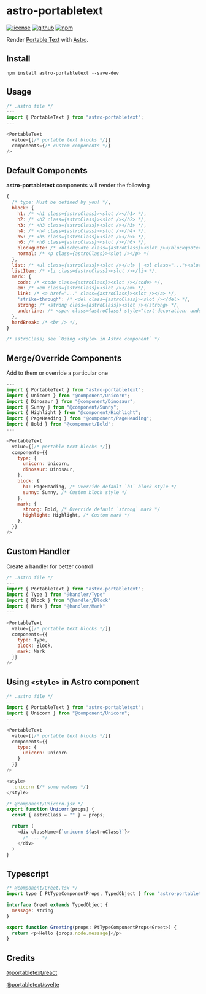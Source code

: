 # astro-portabletext

[![license](https://badgen.net/badge/license/ISC/green)](https://opensource.org/licenses/ISC)
[![github](https://badgen.net/github/release/theisel/astro-portabletext)](https://github.com/theisel/astro-portabletext)
[![npm](https://badgen.net/npm/v/astro-portabletext)](https://www.npmjs.com/package/astro-portabletext)

Render [Portable Text](https://portabletext.org/) with [Astro](https://astro.build/).

## Install
```
npm install astro-portabletext --save-dev
```

## Usage
```js
/* .astro file */
---
import { PortableText } from "astro-portabletext";
---

<PortableText 
  value={[/* portable text blocks */]} 
  components={/* custom components */}
/>
```

## Default Components
**astro-portabletext** components will render the following
```js
{
  /* type: Must be defined by you! */,
  block: {
    h1: /* <h1 class={astroClass}><slot /></h1> */,
    h2: /* <h2 class={astroClass}><slot /></h2> */,
    h3: /* <h3 class={astroClass}><slot /></h3> */,
    h4: /* <h4 class={astroClass}><slot /></h4> */,
    h5: /* <h5 class={astroClass}><slot /></h5> */,
    h6: /* <h6 class={astroClass}><slot /></h6> */,
    blockquote: /* <blockquote class={astroClass}><slot /></blockquote> */,
    normal: /* <p class={astroClass}><slot /></p> */
  },
  list: /* <ul class={astroClass}><slot /></ul> | <ol class="..."><slot /></ol>*/,
  listItem: /* <li class={astroClass}><slot /></li> */,
  mark: {
    code: /* <code class={astroClass}><slot /></code> */,
    em: /* <em class={astroClass}><slot /></em> */,
    link: /* <a href="..." class={astroClass}><slot /></a> */,
    'strike-through': /* <del class={astroClass}><slot /></del> */,
    strong: /* <strong class={astroClass}><slot /></strong> */,
    underline: /* <span class={astroClass} style="text-decoration: underline;"><slot /></span> */
  },
  hardBreak: /* <br /> */,
}

/* astroClass; see `Using <style> in Astro component` */
```

## Merge/Override Components

Add to them or override a particular one
```js
---
import { PortableText } from "astro-portabletext";
import { Unicorn } from "@component/Unicorn";
import { Dinosaur } from "@component/Dinosaur";
import { Sunny } from "@component/Sunny";
import { Highlight } from "@component/Highlight";
import { PageHeading } from "@component/PageHeading";
import { Bold } from "@component/Bold";
---

<PortableText 
  value={[/* portable text blocks */]}
  components={{
    type: {
      unicorn: Unicorn,
      dinosaur: Dinosaur,
    },
    block: {
      h1: PageHeading, /* Override default `h1` block style */
      sunny: Sunny, /* Custom block style */
    },
    mark: {
      strong: Bold, /* Override default `strong` mark */
      highlight: Highlight, /* Custom mark */
    },
  }}
/>
```

## Custom Handler

Create a handler for better control
```js
/* .astro file */
---
import { PortableText } from "astro-portabletext";
import { Type } from "@handler/Type"
import { Block } from "@handler/Block"
import { Mark } from "@handler/Mark"
---

<PortableText 
  value={[/* portable text blocks */]}
  components={{
    type: Type,
    block: Block,
    mark: Mark
  }}
/>
```

## Using `<style>` in Astro component
```js
/* .astro file */
---
import { PortableText } from "astro-portabletext";
import { Unicorn } from "@component/Unicorn";
---

<PortableText 
  value={[/* portable text blocks */]} 
  components={{
    type: {
      unicorn: Unicorn
    }
  }}
/>

<style>
  .unicorn {/* some values */}
</style>
```

```js
/* @component/Unicorn.jsx */
export function Unicorn(props) {
  const { astroClass = "" } = props;

  return (
    <div className={`unicorn ${astroClass}`}>
      /* ... */
    </div>
  )
}
```

## Typescript
```js
/* @component/Greet.tsx */
import type { PtTypeComponentProps, TypedObject } from "astro-portabletext/types";

interface Greet extends TypedObject {
  message: string
}

export function Greeting(props: PtTypeComponentProps<Greet>) {
  return <p>Hello {props.node.message}</p>
}
```

## Credits
[@portabletext/react](https://github.com/portabletext/react-portabletext)

[@portabletext/svelte](https://github.com/portabletext/svelte-portabletext)